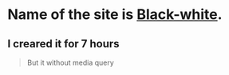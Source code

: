 # Name of the site is [Black-white](https://stepanenko08.github.io/Black-white/).
## I creared it for 7 hours
> But it without media query

